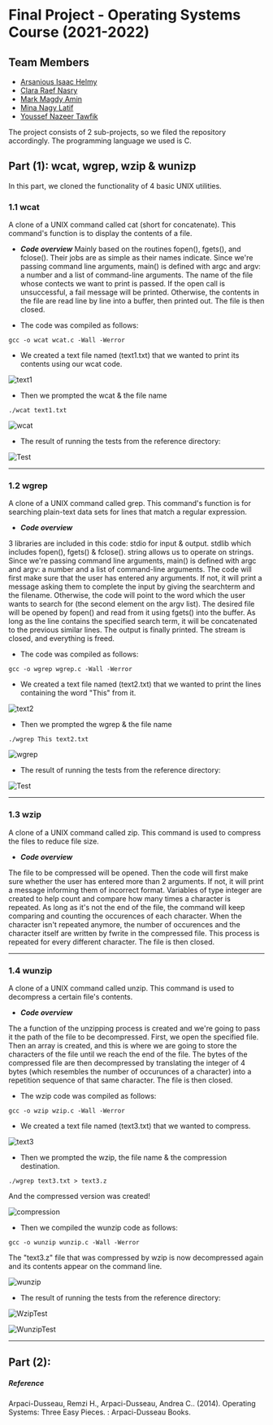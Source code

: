 # Final Project - Operating Systems Course (2021-2022)
## Team Members
- [Arsanious Isaac Helmy](https://github.com/arsanious-isaac)
- [Clara Raef Nasry](https://github.com/Clara-Raef)
- [Mark Magdy Amin](https://github.com/markmagdy822000)
- [Mina Nagy Latif](https://github.com/MinaNagyLatif)
- [Youssef Nazeer Tawfik](https://github.com/Yousef-nazeer)

The project consists of 2 sub-projects, so we filed the repository accordingly. 
The programming language we used is C.


## Part (1): wcat, wgrep, wzip & wunizp
In this part, we cloned the functionality of 4 basic UNIX utilities.


### 1.1 wcat

A clone of a UNIX command called cat (short for concatenate). This command's function is to display the contents of a file.

- ***Code overview***
Mainly based on the routines fopen(), fgets(), and fclose(). Their jobs are as simple as their names indicate.
Since we're passing command line arguments, main() is defined with argc and argv: a number and a list of command-line arguments.
The name of the file whose contects we want to print is passed. If the open call is unsuccessful, a fail message will be printed. Otherwise, the contents in the file are read line by line into a buffer, then printed out. The file is then closed.

- The code was compiled as follows:

```
gcc -o wcat wcat.c -Wall -Werror
```

- We created a text file named (text1.txt) that we wanted to print its contents using our wcat code.

![text1](https://github.com/Clara-Raef/OS-Final-Project/blob/main/Part%201/wcat/test/WCAT%20-%20Text%20file.png)

- Then we prompted the wcat & the file name

```
./wcat text1.txt
```

![wcat](https://github.com/Clara-Raef/OS-Final-Project/blob/main/Part%201/wcat/test/WCAT.png)

- The result of running the tests from the reference directory:

![Test](https://github.com/Clara-Raef/OS-Final-Project/blob/main/Part%201/wcat/test/WCAT%20TEST.jpeg)
_____________________________________________________________________________________________________________________________________________

### 1.2 wgrep

A clone of a UNIX command called grep. This command's function is for searching plain-text data sets for lines that match a regular expression.

- ***Code overview***

3 libraries are included in this code: stdio for input & output. stdlib which includes fopen(), fgets() & fclose(). string allows us to operate on strings.
Since we're passing command line arguments, main() is defined with argc and argv: a number and a list of command-line arguments.
The code will first make sure that the user has entered any arguments. If not, it will print a message asking them to complete the input by giving the searchterm and the filename. Otherwise, the code will point to the word which the user wants to search for (the second element on the argv list). The desired file will be opened by fopen() and read from it using fgets() into the buffer. As long as the line contains the specified search term, it will be concatenated to the previous similar lines. The output is finally printed. The stream is closed, and everything is freed.

- The code was compiled as follows:

```
gcc -o wgrep wgrep.c -Wall -Werror
```

- We created a text file named (text2.txt) that we wanted to print the lines containing the word "This" from it.

![text2](https://github.com/Clara-Raef/OS-Final-Project/blob/main/Part%201/wgrep/test/WGREP%20-%20Text%20file.png)

- Then we prompted the wgrep & the file name

```
./wgrep This text2.txt
```

![wgrep](https://github.com/Clara-Raef/OS-Final-Project/blob/main/Part%201/wgrep/test/WGREP.png)

- The result of running the tests from the reference directory:

![Test](https://github.com/Clara-Raef/OS-Final-Project/blob/main/Part%201/wgrep/test/WGREP%20TEST.jpeg)
_____________________________________________________________________________________________________________________________________________

### 1.3 wzip

A clone of a UNIX command called zip. This command is used to compress the files to reduce file size.

- ***Code overview***

The file to be compressed will be opened. Then the code will first make sure whether the user has entered more than 2 arguments. If not, it will print a message informing them of incorrect format. Variables of type integer are created to help count and compare how many times a character is repeated. As long as it's not the end of the file, the command will keep comparing and counting the occurences of each character. When the character isn't repeated anymore, the number of occurences and the character itself are written by fwrite in the compressed file. This process is repeated for every different character. The file is then closed.
_____________________________________________________________________________________________________________________________________________

### 1.4 wunzip

A clone of a UNIX command called unzip. This command is used to decompress a certain file's contents.

- ***Code overview***

The a function of the unzipping process is created and we're going to pass it the path of the file to be decompressed. First, we open the specified file. Then an array is created, and this is where we are going to store the characters of the file until we reach  the end of the file. The bytes of the compressed file are then decompressed by translating the integer of 4 bytes (which resembles the number of occurunces of a character) into a repetition sequence of that same character. The file is then closed.

- The wzip code was compiled as follows:

```
gcc -o wzip wzip.c -Wall -Werror
```

- We created a text file named (text3.txt) that we wanted to compress.

![text3](https://github.com/Clara-Raef/OS-Final-Project/blob/main/Part%201/wzip%20%26%20wunzip/test/WZIP%20-%20Text%20file.png)

- Then we prompted the wzip, the file name & the compression destination.

```
./wgrep text3.txt > text3.z
```

And the compressed version was created!

![compression](https://github.com/Clara-Raef/OS-Final-Project/blob/main/Part%201/wzip%20%26%20wunzip/test/Screen%20Shot%202022-01-05%20at%201.23.50%20AM.png)

- Then we compiled the wunzip code as follows:

```
gcc -o wunzip wunzip.c -Wall -Werror
```

The "text3.z" file that was compressed by wzip is now decompressed again and its contents appear on the command line.

![wunzip](https://github.com/Clara-Raef/OS-Final-Project/blob/main/Part%201/wzip%20%26%20wunzip/test/WZIP%20-%20WUNZIP.jpeg)

- The result of running the tests from the reference directory:

![WzipTest](https://github.com/Clara-Raef/OS-Final-Project/blob/main/Part%201/wzip%20%26%20wunzip/test/WZIP%20TEST.jpeg)

![WunzipTest](https://github.com/Clara-Raef/OS-Final-Project/blob/main/Part%201/wzip%20%26%20wunzip/test/WUNZIP%20TEST.jpeg)
_____________________________________________________________________________________________________________________________________________
## Part (2): 



##### Reference
Arpaci-Dusseau, Remzi H., Arpaci-Dusseau, Andrea C.. (2014). Operating Systems: Three Easy Pieces. : Arpaci-Dusseau Books.




